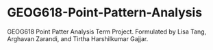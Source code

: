 # GEOG618-Point-Pattern-Analysis
GEOG618 Point Patter Analysis Term Project. Formulated by Lisa Tang, Arghavan Zarandi, and Tirtha Harshilkumar Gajjar.
